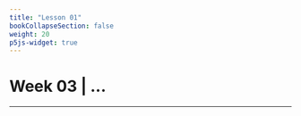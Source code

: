 ```yaml
---
title: "Lesson 01"
bookCollapseSection: false
weight: 20
p5js-widget: true
---
```


# Week 03 | ...

---

